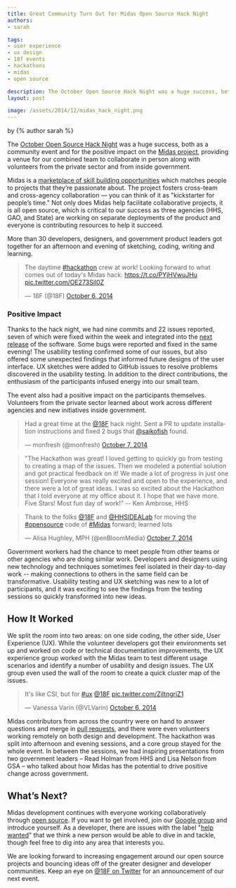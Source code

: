 ```yaml
---
title: Great Community Turn Out for Midas Open Source Hack Night
authors:
- sarah

tags:
- user experience
- ux design
- 18f events
- hackathons
- midas
- open source

description: The October Open Source Hack Night was a huge success, both as a community event and for the positive impact on the Midas project.
layout: post

image: /assets/2014/12/midas_hack_night.png
---
```


<p class="authors">
by {% author sarah %}
</p>

The [October Open Source Hack Night](https://18f.gsa.gov/2014/10/01/open-source-hack-series-midas) was a huge success, both as a community event and for the positive impact on the [Midas project](https://github.com/18F/midas), providing a venue for our combined team to collaborate in person along with volunteers from the private sector and from inside government.

<!-- more -->

Midas is a [marketplace of skill building opportunities](https://18f.gsa.gov/2014/07/16/midas-a-marketplace-for-innovation-in-government/) which matches people to projects that they’re passionate about. The project fosters cross-team and cross-agency collaboration — you can think of it as "kickstarter for people’s time." Not only does Midas help facilitate collaborative projects, it is all open source, which is critical to our success as three agencies (HHS, GAO, and State) are working on separate deployments of the product and everyone is contributing resources to help it succeed.

More than 30 developers, designers, and government product leaders got together for an afternoon and evening of sketching, coding, writing and learning.

<blockquote class="twitter-tweet" lang="en"><p>The daytime <a href="https://twitter.com/hashtag/hackathon?src=hash">#hackathon</a> crew at work! Looking forward to what comes out of today&#39;s Midas hack: <a href="https://t.co/PYjHVwuJHu">https://t.co/PYjHVwuJHu</a> <a href="http://t.co/OE273Sil0Z">pic.twitter.com/OE273Sil0Z</a></p>&mdash; 18F (@18F) <a href="https://twitter.com/18F/status/519227871311953920">October 6, 2014</a></blockquote>
<script async src="//platform.twitter.com/widgets.js" charset="utf-8"></script>

### Positive Impact

Thanks to the hack night, we had nine commits and 22 issues reported, seven of which were fixed within the week and integrated into the [next release](https://github.com/18F/midas/releases/tag/0.0.18) of the software.  Some bugs were reported and fixed in the same evening!  The usability testing confirmed some of our issues, but also offered some unexpected findings that informed future designs of the user interface.  UX sketches were added to GitHub issues to resolve problems discovered in the usability testing.  In addition to the direct contributions, the enthusiasm of the participants infused energy into our small team.

The event also had a positive impact on the participants themselves.  Volunteers from the private sector learned about work across different agencies and new initiatives inside government.

<blockquote class="twitter-tweet" lang="en"><p>Had a great time at the <a
href="https://twitter.com/18F">@18F</a> hack night. Sent a PR to update
installation instructions and fixed 2 bugs that <a
href="https://twitter.com/saikofish">@saikofish</a> found.</p>&mdash;
monfresh (@monfresh) <a
href="https://twitter.com/monfresh/status/519297925965684736">October 7,
2014</a></blockquote>
<script async src="//platform.twitter.com/widgets.js"
charset="utf-8"></script>

> "The Hackathon was great!  I loved getting to quickly go from testing to creating a map of the issues.  Then we modeled a potential solution and got practical feedback on it!  We made a lot of progress in just one session!  Everyone was really excited and open to the experience, and there were a lot of great ideas.  I was so excited about the Hackathon that I told everyone at my office about it.  I hope that we have more.  Five Stars! Most fun day of work!" -- Ken Ambrose, HHS 

<blockquote class="twitter-tweet" lang="en"><p>Thank to the folks <a href="https://twitter.com/18F">@18F</a> and <a href="https://twitter.com/HHSIDEALab">@HHSIDEALab</a> for moving the <a href="https://twitter.com/hashtag/opensource?src=hash">#opensource</a> code of <a href="https://twitter.com/hashtag/Midas?src=hash">#Midas</a> forward; learned lots</p>&mdash; Alisa Hughley, MPH (@enBloomMedia) <a href="https://twitter.com/enBloomMedia/status/519288750640480256">October 7, 2014</a></blockquote>
<script async src="//platform.twitter.com/widgets.js" charset="utf-8"></script>

Government workers had the chance to meet people from other teams or other agencies who are doing similar work. Developers and designers using new technology and techniques sometimes feel isolated in their day-to-day work -- making connections to others in the same field can be transformative.  Usability testing and UX sketching was new to a lot of participants, and it was exciting to see the findings from the testing sessions so quickly transformed into new ideas.

## How It Worked

We split the room into two areas: on one side coding, the other side, User Experience (UX). While the volunteer developers got their environments set up and worked on code or technical documentation improvements,  the UX experience group worked with the Midas team to test different usage scenarios and identify a number of usability and design issues.  The UX group even used the wall of the room to create a quick cluster map of the issues.

<blockquote class="twitter-tweet" lang="en"><p>It&#39;s like CSI, but for <a href="https://twitter.com/hashtag/ux?src=hash">#ux</a> <a href="https://twitter.com/18F">@18F</a> <a href="http://t.co/ZjltngriZ1">pic.twitter.com/ZjltngriZ1</a></p>&mdash; Vanessa Varin (@VLVarin) <a href="https://twitter.com/VLVarin/status/519229900516233216">October 6, 2014</a></blockquote>
<script async src="//platform.twitter.com/widgets.js" charset="utf-8"></script>

Midas contributors from across the country were on hand to answer questions and merge in [pull requests](http://oss-watch.ac.uk/resources/pullrequest), and there were even volunteers working remotely on both design and development. The hackathon was split into afternoon and evening sessions, and a core group stayed for the whole event. In between the sessions, we had inspiring presentations from two government leaders – Read Holman from HHS and Lisa Nelson from GSA – who talked about how Midas has the potential to drive positive change across government.

## What’s Next?

Midas development continues with everyone working collaboratively through [open source](https://github.com/18F/midas).  If you want to get involved, join our [Google group](https://groups.google.com/forum/#!forum/midascrowd) and introduce yourself.  As a developer, there are issues with the label "[help wanted](https://github.com/18F/midas/labels/help%20wanted)" that we think a new person would be able to dive in and tackle, though feel free to dig into any area that interests you.

We are looking forward to increasing engagement around our open source projects and bouncing ideas off of the greater designer and developer communities. Keep an eye on [@18F on Twitter](https://twitter.com/18F) for an announcement of our next event.

